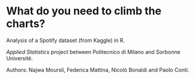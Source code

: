 # What do you need to climb the charts?
Analysis of a Spotify dataset (from Kaggle) in R.

*Applied Statistics* project between Politecnico di Milano and Sorbonne Université.

Authors: Najwa Moursli, Federica Mattina, Nicolò Bonaldi and Paolo Conti.
